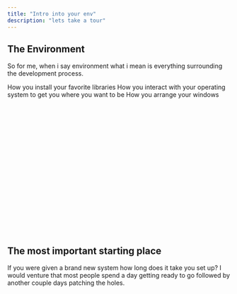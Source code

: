 ```yaml
---
title: "Intro into your env"
description: "lets take a tour"
---
```


## The Environment
So for me, when i say environment what i mean is everything surrounding the
development process.

How you install your favorite libraries
How you interact with your operating system to get you where you want to be
How you arrange your windows

<br>
<br>
<br>
<br>
<br>
<br>
<br>
<br>
<br>
<br>
<br>
<br>
<br>
<br>
<br>
<br>
<br>

## The most important starting place
If you were given a brand new system how long does it take you set up?  I would
venture that most people spend a day getting ready to go followed by another
couple days patching the holes.

<br>
<br>
<br>
<br>
<br>
<br>
<br>
<br>
<br>
<br>
<br>
<br>
<br>
<br>
<br>
<br>
<br>
